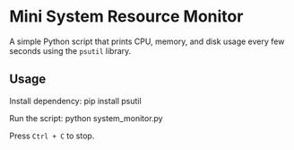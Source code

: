 # Mini System Resource Monitor

A simple Python script that prints CPU, memory, and disk usage every few seconds using the `psutil` library.

## Usage

Install dependency:
pip install psutil

Run the script:
python system_monitor.py

Press `Ctrl + C` to stop.

